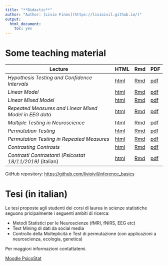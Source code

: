 ```yaml
---
title: "**Didactic**"
author: "Author: [Livio Finos](https://livioivil.github.io/)"
output:
  html_document:
    toc: yes
---
```


# Some teaching material 
  

|  Lecture    | HTML | Rmd | PDF |
|--------------|-------|-------|-------|
| *Hypothesis Testing and Confidence Intervals*  |  [html](https://htmlpreview.github.io/?https://github.com/livioivil/inference_basics/blob/master/inference_booklet.html)| [Rmd](https://github.com/livioivil/inference_basics/blob/master/inference_booklet.Rmd)| [pdf](https://github.com/livioivil/inference_basics/blob/master/inference_booklet.pdf)|
| *Linear Model*  |  [html](https://htmlpreview.github.io/?https://github.com/livioivil/inference_basics/blob/master/LinearModel_booklet.html)| [Rmd](https://github.com/livioivil/inference_basics/blob/master/LinearModel_booklet.Rmd)| [pdf](https://github.com/livioivil/inference_basics/blob/master/LinearModel_booklet.pdf)|
| *Linear Mixed Model* |  [html](https://htmlpreview.github.io/?https://github.com/livioivil/inference_basics/blob/master/LinearMixedModels_basics.html)| [Rmd](https://github.com/livioivil/inference_basics/blob/master/LinearMixedModels_basics.Rmd)| [pdf ](https://github.com/livioivil/inference_basics/blob/master/LinearMixedModels_basics.pdf)|
| *Repeated Measures and Linear Mixed Model in EEG data* |  [html](https://htmlpreview.github.io/?https://github.com/livioivil/inference_basics/blob/master/RepeatedMeasures_MixedModels_for_EEGdata.html)| [Rmd](https://github.com/livioivil/inference_basics/blob/master/RepeatedMeasures_MixedModels_for_EEGdata.Rmd)| [pdf ](https://github.com/livioivil/inference_basics/blob/master/RepeatedMeasures_MixedModels_for_EEGdata.pdf)|
| *Multiple Testing in Neuroscience*  | [html](https://htmlpreview.github.io/?https://github.com/livioivil/inference_basics/blob/master/fMRI_multiple_testing.html)|[Rmd](https://github.com/livioivil/inference_basics/blob/master/fMRI_multiple_testing.Rmd)|[pdf](https://github.com/livioivil/inference_basics/blob/master/fMRI_multiple_testing.pdf)|  
| *Permutation Testing*  | [html](https://htmlpreview.github.io/?https://github.com/livioivil/inference_basics/blob/master/perm.html)|[Rmd](https://github.com/livioivil/inference_basics/blob/master/perm.Rmd)|[pdf](https://github.com/livioivil/inference_basics/blob/master/perm.pdf)|
| *Permutation Testing in Repeated Measures*  | [html](https://htmlpreview.github.io/?https://github.com/livioivil/inference_basics/blob/master/perm_repeated_measures.html)|[Rmd](https://github.com/livioivil/inference_basics/blob/master/perm_repeated_measures.Rmd)|[pdf](https://github.com/livioivil/inference_basics/blob/master/perm_repeated_measures.pdf)|
| *Contrasting Contrasts* | [html](https://htmlpreview.github.io/?https://github.com/livioivil/inference_basics/blob/master/Contrasting_contrasts.html)|[Rmd](https://github.com/livioivil/inference_basics/blob/master/Contrasting_contrasts.Rmd)|[pdf](https://github.com/livioivil/inference_basics/blob/master/Contrasting_contrasts.pdf)|
| *Contrasti Contrastanti (Psicostat 18/11/2019)* (italian) | [html](https://htmlpreview.github.io/?https://github.com/livioivil/inference_basics/blob/master/contrastanti_e_correlati.html)|[Rmd](https://github.com/livioivil/inference_basics/blob/master/contrastanti_e_correlati.Rmd)|[pdf](https://github.com/livioivil/inference_basics/blob/master/contrastanti_e_correlati.pdf)|
 
GitHub repository: <https://github.com/livioivil/inference_basics>
<!---
<li> Appunti del corso Classificazione e Analisi di Dati Multidimensionali (parte di Statistica Multivariata): <a href="https://dl.dropboxusercontent.com/u/2487724/CADM/DispensaMultivariata.pdf" >link to pdf</a></li> 
 <li> <a href="https://dl.dropboxusercontent.com/u/2487724/didactic/TestStat.pdf" >L'in(ter)ferenza statistica nella sperimentazione clinica e tecnologica </a>
- Slides presentate presso la Summer School 
<a href="http://matnet.unibg.it/summerschool/intro.php"> 
  'Incontriamo la Matematica, la Statistica e la Fisica'
 San Pellegrino Terme, 4-5-6 Settembre 2013 </a>

(<a href="https://dl.dropboxusercontent.com/u/2487724/didactic/TestStat.zip">file zip</a> con slides e materiale didattico usato nell'esperimento)

**Other (in italian)**


- Modello Lineare Semplice e Multiplo. Inferenza tra permutazioni e distribuzione normale <a href="./slidesRegressione.html">slides</a>  
- Test di permutazione - Una lezione con applicazioni tramite liberia R: flip <a href="./flipEsempio.html" >link all'html</a>

--->

# Tesi (in italian) <a name="tesi"></a>

Le tesi  proposte agli studenti dei corsi di laurea in scienze statistiche seguono pricipalmente i seguenti ambiti di ricerca:  

- Metodi Statistici per le Neuroscienze (fMRI, fNIRS, EEG etc)  
- Text Mining di dati da social media   
- Controllo della Molteplicità e Test di permutazione (con applicazioni a neuroscienza, ecologia, genetica)  

Per maggiori informazioni contattatemi.

[Moodle PsicoStat](https://elearning.unipd.it/scuolapsicologia/enrol/index.php?id=961)
